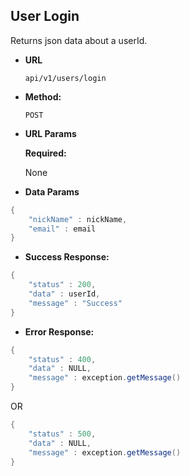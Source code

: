 
**User Login**
----
  Returns json data about a userId.

* **URL**

  `api/v1/users/login`

* **Method:**

  `POST`
  
*  **URL Params**

   **Required:**

   None

* **Data Params**

```java
{
    "nickName" : nickName,
    "email" : email
}
```

  

* **Success Response:**

```java
{
    "status" : 200,
    "data" : userId,
    "message" : "Success"
}
```

* **Error Response:**

```java
{
    "status" : 400,
    "data" : NULL,
    "message" : exception.getMessage()
}
```

OR

```java
{
    "status" : 500,
    "data" : NULL,
    "message" : exception.getMessage()
}
```

